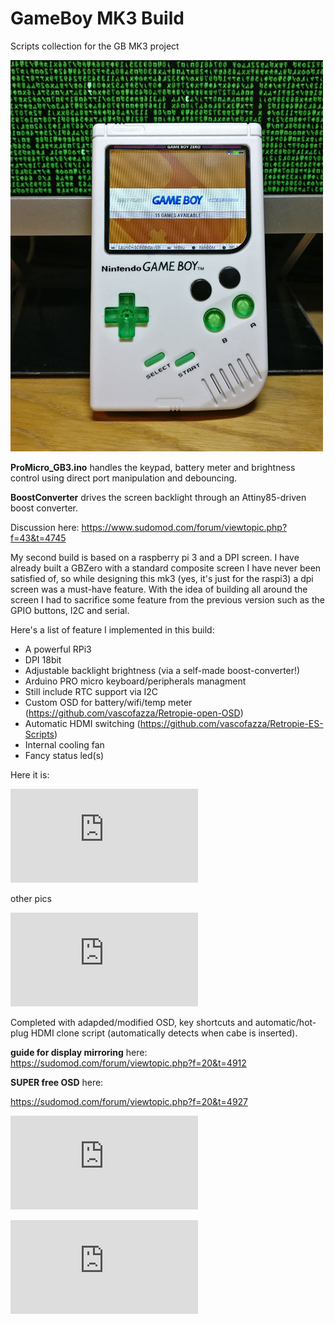 # GameBoy MK3 Build
Scripts collection for the GB MK3 project

![GBMK3](/images/gbmk3.jpg)

**ProMicro_GB3.ino** handles the keypad, battery meter and brightness control using direct port manipulation and debouncing.

**BoostConverter** drives the screen backlight through an Attiny85-driven boost converter.

Discussion here: https://www.sudomod.com/forum/viewtopic.php?f=43&t=4745

My second build is based on a raspberry pi 3 and a DPI screen. I have already built a GBZero with a standard composite screen I have never been satisfied of, so while designing this mk3 (yes, it's just for the raspi3) a dpi screen was a must-have feature.
With the idea of building all around the screen I had to sacrifice some feature from the previous version such as the GPIO buttons, I2C and serial.

Here's a list of feature I implemented in this build:

- A powerful RPi3
- DPI 18bit
- Adjustable backlight brightness (via a self-made boost-converter!)
- Arduino PRO micro keyboard/peripherals managment
- Still include RTC support via I2C
- Custom OSD for battery/wifi/temp meter (https://github.com/vascofazza/Retropie-open-OSD)
- Automatic HDMI switching (https://github.com/vascofazza/Retropie-ES-Scripts)
- Internal cooling fan
- Fancy status led(s)


Here it is:

![1.jpg](https://www.sudomod.com/forum/download/file.php?id=9342&sid=78253282ed044cebc24026680518f067)

other pics

![hdmi.jpg](https://www.sudomod.com/forum/download/file.php?id=9337&sid=78253282ed044cebc24026680518f067)

Completed with adapded/modified OSD, key shortcuts and automatic/hot-plug HDMI clone script (automatically detects when cabe is inserted).

**guide for display mirroring** here:
https://sudomod.com/forum/viewtopic.php?f=20&t=4912

**SUPER free OSD** here:

https://sudomod.com/forum/viewtopic.php?f=20&t=4927

![test.png](https://www.sudomod.com/forum/download/file.php?id=9473&sid=78253282ed044cebc24026680518f067)

![test1.png](https://www.sudomod.com/forum/download/file.php?id=9474&sid=78253282ed044cebc24026680518f067)